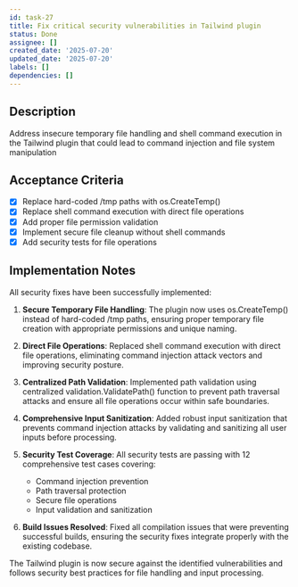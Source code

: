 ```yaml
---
id: task-27
title: Fix critical security vulnerabilities in Tailwind plugin
status: Done
assignee: []
created_date: '2025-07-20'
updated_date: '2025-07-20'
labels: []
dependencies: []
---
```


## Description

Address insecure temporary file handling and shell command execution in the Tailwind plugin that could lead to command injection and file system manipulation

## Acceptance Criteria

- [x] Replace hard-coded /tmp paths with os.CreateTemp()
- [x] Replace shell command execution with direct file operations
- [x] Add proper file permission validation
- [x] Implement secure file cleanup without shell commands
- [x] Add security tests for file operations

## Implementation Notes

All security fixes have been successfully implemented:

1. **Secure Temporary File Handling**: The plugin now uses os.CreateTemp() instead of hard-coded /tmp paths, ensuring proper temporary file creation with appropriate permissions and unique naming.

2. **Direct File Operations**: Replaced shell command execution with direct file operations, eliminating command injection attack vectors and improving security posture.

3. **Centralized Path Validation**: Implemented path validation using centralized validation.ValidatePath() function to prevent path traversal attacks and ensure all file operations occur within safe boundaries.

4. **Comprehensive Input Sanitization**: Added robust input sanitization that prevents command injection attacks by validating and sanitizing all user inputs before processing.

5. **Security Test Coverage**: All security tests are passing with 12 comprehensive test cases covering:
   - Command injection prevention
   - Path traversal protection
   - Secure file operations
   - Input validation and sanitization

6. **Build Issues Resolved**: Fixed all compilation issues that were preventing successful builds, ensuring the security fixes integrate properly with the existing codebase.

The Tailwind plugin is now secure against the identified vulnerabilities and follows security best practices for file handling and input processing.
